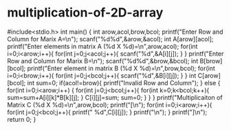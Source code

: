 # multiplication-of-2D-array
#include<stdio.h> 
 int main() 
 { 
int arow,acol,brow,bcol; 
printf("Enter Row and Column for Marix A=\n"); 
scanf("%d%d",&arow,&acol); 
int A[arow][acol]; 
printf("Enter elements in matrix A (%d X %d)=\n",arow,acol); 
 for(int i=0;i<arow;i++){ 
 for(int j=0;j<acol;j++){ 
 scanf("%d",&A[i][j]); 
 } 
 } 
 printf("Enter Row and Column for Marix B=\n"); 
 scanf("%d%d",&brow,&bcol); 
 int B[brow][bcol]; 
 printf("Enter element  in matrix B (%d X %d)=\n",brow,bcol); 
for(int i=0;i<brow;i++){ 
 for(int j=0;j<bcol;j++){ 
 scanf("%d",&B[i][j]); 
  } 
  } 
  int C[arow][bcol]; 
 int sum=0; 
 if(acol!=brow){
    printf("Invalid Row and Column"); 
 } else { 
for(int i=0;i<arow;i++) 
 { 
 for(int j=0;j<bcol;j++){ 
 for(int k=0;k<bcol;k++){ 
 sum=sum+A[i][k]*B[k][j]; 
} 
 C[i][j]=sum; 
sum=0; 
} 
 } 
  } 
printf("Multiplicaiton of Matrix C (%d X %d)=\n",arow,bcol); 
  printf("[\n"); 
  for(int i=0;i<arow;i++){ 
  for(int j=0;j<bcol;j++){ 
 printf(" %d",C[i][j]);
 } 
 printf("\n"); 
 } 
 printf("]\n"); 
 return 0; 
 }
